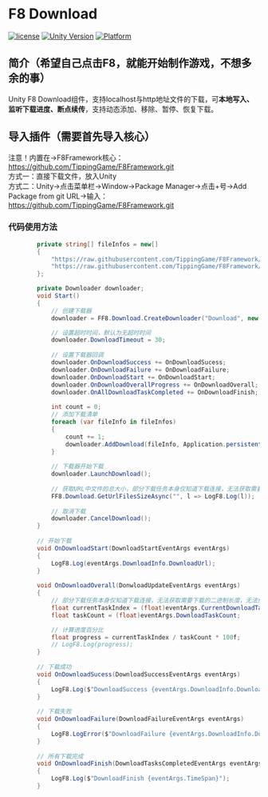 # F8 Download

[![license](http://img.shields.io/badge/license-MIT-green.svg)](https://opensource.org/licenses/MIT) 
[![Unity Version](https://img.shields.io/badge/unity-2021.3.15f1-blue)](https://unity.com) 
[![Platform](https://img.shields.io/badge/platform-Win%20%7C%20Android%20%7C%20iOS%20%7C%20Mac%20%7C%20Linux%20%7C%20WebGL-orange)]() 

## 简介（希望自己点击F8，就能开始制作游戏，不想多余的事）
Unity F8 Download组件，支持localhost与http地址文件的下载，可**本地写入、监听下载进度、断点续传**，支持动态添加、移除、暂停、恢复下载。

## 导入插件（需要首先导入核心）
注意！内置在->F8Framework核心：https://github.com/TippingGame/F8Framework.git  
方式一：直接下载文件，放入Unity  
方式二：Unity->点击菜单栏->Window->Package Manager->点击+号->Add Package from git URL->输入：https://github.com/TippingGame/F8Framework.git  

### 代码使用方法
```C#
        private string[] fileInfos = new[]
        {
            "https://raw.githubusercontent.com/TippingGame/F8Framework/main/Tests/AssetManager/ui_20240216212631.png",
            "https://raw.githubusercontent.com/TippingGame/F8Framework/main/Tests/AssetManager/ui_20240205230012.png"
        };

        private Downloader downloader;
        void Start()
        {
            // 创建下载器
            downloader = FF8.Download.CreateDownloader("Download", new Downloader());

            // 设置超时时间，默认为无超时时间
            downloader.DownloadTimeout = 30;
            
            // 设置下载器回调
            downloader.OnDownloadSuccess += OnDownloadSucess;
            downloader.OnDownloadFailure += OnDownloadFailure;
            downloader.OnDownloadStart += OnDownloadStart;
            downloader.OnDownloadOverallProgress += OnDownloadOverall;
            downloader.OnAllDownloadTaskCompleted += OnDownloadFinish;
            
            int count = 0;
            // 添加下载清单
            foreach (var fileInfo in fileInfos)
            {
                count += 1;
                downloader.AddDownload(fileInfo, Application.persistentDataPath + "F8Download/download" + count + ".png");
            }
            
            // 下载器开始下载
            downloader.LaunchDownload();
            
            // 获取URL中文件的总大小，部分下载任务本身仅知道下载连接，无法获取需要下载的二进制长度
            FF8.Download.GetUrlFilesSizeAsync("", l => LogF8.Log(l));
            
            // 取消下载
            downloader.CancelDownload();
        }
        
        // 开始下载
        void OnDownloadStart(DownloadStartEventArgs eventArgs)
        {
            LogF8.Log(eventArgs.DownloadInfo.DownloadUrl);
        }
        
        void OnDownloadOverall(DonwloadUpdateEventArgs eventArgs)
        {
            // 部分下载任务本身仅知道下载连接，无法获取需要下载的二进制长度，无法使用更精准的进度。
            float currentTaskIndex = (float)eventArgs.CurrentDownloadTaskIndex;
            float taskCount = (float)eventArgs.DownloadTaskCount;

            // 计算进度百分比
            float progress = currentTaskIndex / taskCount * 100f;
            // LogF8.Log(progress);
        }
        
        // 下载成功
        void OnDownloadSucess(DownloadSuccessEventArgs eventArgs)
        {
            LogF8.Log($"DownloadSuccess {eventArgs.DownloadInfo.DownloadUrl}");
        }
        
        // 下载失败
        void OnDownloadFailure(DownloadFailureEventArgs eventArgs)
        {
            LogF8.LogError($"DownloadFailure {eventArgs.DownloadInfo.DownloadUrl}\n{eventArgs.ErrorMessage}");
        }
        
        // 所有下载完成
        void OnDownloadFinish(DownloadTasksCompletedEventArgs eventArgs)
        {
            LogF8.Log($"DownloadFinish {eventArgs.TimeSpan}");
        }
```


